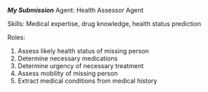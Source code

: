 ***My Submission***
Agent: Health Assessor Agent

Skills: Medical expertise, drug knowledge, health status prediction

Roles:
1. Assess likely health status of missing person
2. Determine necessary medications
3. Determine urgency of necessary treatment
4. Assess mobility of missing person
5. Extract medical conditions from medical history
